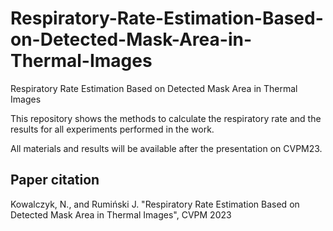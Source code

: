 # Respiratory-Rate-Estimation-Based-on-Detected-Mask-Area-in-Thermal-Images

Respiratory Rate Estimation Based on Detected Mask Area in Thermal Images


This repository shows the methods to calculate the respiratory rate and the results for all experiments performed in the work.



All materials and results will be available after the presentation on CVPM23.


## Paper citation
Kowalczyk, N., and Rumiński J. "Respiratory Rate Estimation Based on Detected Mask Area in Thermal Images", CVPM 2023
